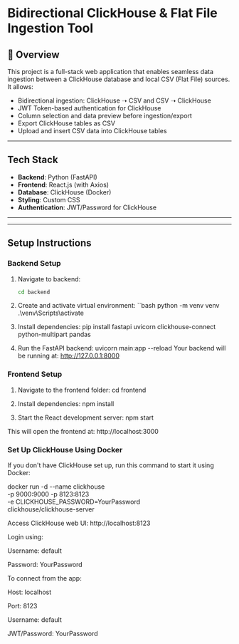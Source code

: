 # Bidirectional ClickHouse & Flat File Ingestion Tool

## 📌 Overview

This project is a full-stack web application that enables seamless data ingestion between a ClickHouse database and local CSV (Flat File) sources. It allows:

-  Bidirectional ingestion: ClickHouse ➝ CSV and CSV ➝ ClickHouse
-  JWT Token-based authentication for ClickHouse
-  Column selection and data preview before ingestion/export
-  Export ClickHouse tables as CSV
-  Upload and insert CSV data into ClickHouse tables

---

##  Tech Stack

- **Backend**: Python (FastAPI)
- **Frontend**: React.js (with Axios)
- **Database**: ClickHouse (Docker)
- **Styling**: Custom CSS
- **Authentication**: JWT/Password for ClickHouse

---

---

##  Setup Instructions

###  Backend Setup

1. Navigate to backend:
   ```bash
   cd backend

2. Create and activate virtual environment:
 ``bash
 python -m venv venv
.\venv\Scripts\activate

3. Install dependencies:
pip install fastapi uvicorn clickhouse-connect python-multipart pandas

4. Run the FastAPI backend:
  uvicorn main:app --reload
    Your backend will be running at: http://127.0.0.1:8000

 ###  Frontend Setup  

 1. Navigate to the frontend folder:
   cd frontend

2. Install dependencies:
  npm install

3. Start the React development server:
  npm start

  This will open the frontend at: http://localhost:3000

 ### Set Up ClickHouse Using Docker
 If you don't have ClickHouse set up, run this command to start it using Docker:

 docker run -d --name clickhouse \
  -p 9000:9000 -p 8123:8123 \
  -e CLICKHOUSE_PASSWORD=YourPassword \
  clickhouse/clickhouse-server

  Access ClickHouse web UI: http://localhost:8123

Login using:

Username: default

Password: YourPassword

To connect from the app:

Host: localhost

Port: 8123

Username: default

JWT/Password: YourPassword









